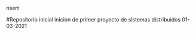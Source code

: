 nsert

#Repositorio inicial inicion de primer proyecto de sistemas distribuidos 01-03-2021











